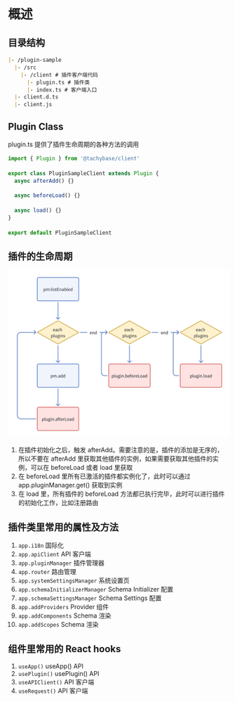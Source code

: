# 概述

## 目录结构

```markdown
|- /plugin-sample
  |- /src
    |- /client # 插件客户端代码
      |- plugin.ts # 插件类
      |- index.ts # 客户端入口
  |- client.d.ts
  |- client.js
```

## Plugin Class

plugin.ts 提供了插件生命周期的各种方法的调用

```typescript
import { Plugin } from '@tachybase/client'

export class PluginSampleClient extends Plugin {
  async afterAdd() {}

  async beforeLoad() {}

  async load() {}
}

export default PluginSampleClient
```

## 插件的生命周期

![](../../../public/plugin-lifecycle.png)
1. 在插件初始化之后，触发 afterAdd。需要注意的是，插件的添加是无序的，所以不要在 afterAdd 里获取其他插件的实例，如果需要获取其他插件的实例，可以在 beforeLoad 或者 load 里获取 
2. 在 beforeLoad 里所有已激活的插件都实例化了，此时可以通过 app.pluginManager.get() 获取到实例
3. 在 load 里，所有插件的 beforeLoad 方法都已执行完毕，此时可以进行插件的初始化工作，比如注册路由

## 插件类里常用的属性及方法

1. `app.i18n`	国际化
2. `app.apiClient`	API 客户端
3. `app.pluginManager`	插件管理器
4. `app.router`	路由管理
5. `app.systemSettingsManager`	系统设置页
6. `app.schemaInitializerManager`	Schema Initializer 配置
7. `app.schemaSettingsManager`	Schema Settings 配置
8. `app.addProviders`	Provider 组件
9. `app.addComponents`	Schema 渲染
10. `app.addScopes`	Schema 渲染

## 组件里常用的 React hooks

1. `useApp()`	useApp() API
2. `usePlugin()`	usePlugin() API
3. `useAPIClient()`	API 客户端
4. `useRequest()`	API 客户端
